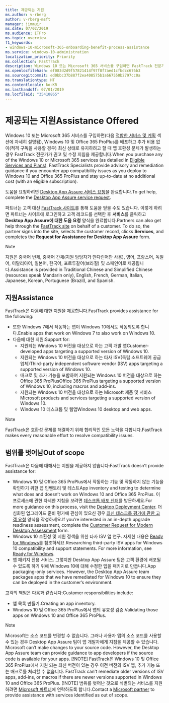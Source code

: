 ```yaml
---
title: 제공되는 지원
ms.author: v-rberg
author: v-rberg-msft
manager: jimmuir
ms.date: 07/02/2019
ms.audience: ITPro
ms.topic: overview
f1_keywords:
- windows-10-microsoft-365-onboarding-benefit-process-assistance
ms.service: windows-10-administration
localization_priority: Priority
ms.collection: FastTrack
description: Windows 10 또는 Microsoft 365 서비스를 구입하면 FastTrack 전문가가 Windows 10 및 Office 365 ProPlus를 배포하고 추가 비용 없이(적격 구독을 사용할 경우) 최신 상태로 유지하기 위한 권고 및 수정 지침을 제공합니다.
ms.openlocfilehash: ef083d2d9f57821414f97f8f7aed1cfbdcc676b3
ms.sourcegitcommit: ed0bbc37b887f2ea408575b1a667550b2797cc0a
ms.translationtype: HT
ms.contentlocale: ko-KR
ms.lasthandoff: 07/01/2019
ms.locfileid: "35410865"
---
```

# <a name="assistance-offered"></a><span data-ttu-id="97379-103">제공되는 지원</span><span class="sxs-lookup"><span data-stu-id="97379-103">Assistance Offered</span></span>  

<span data-ttu-id="97379-104">Windows 10 또는 Microsoft 365 서비스를 구입하면(다음 [적합한 서비스 및 계획](M365-eligible-services-and-plans.md) 섹션에 자세히 설명됨), Windows 10 및 Office 365 ProPlus를 배포하고 추가 비용 없이(적격 구독을 사용할 경우) 최신 상태로 유지하려고 할 때 앱 호환성 문제가 발생하는 경우 FastTrack 전문가가 권고 및 수정 지침을 제공합니다.</span><span class="sxs-lookup"><span data-stu-id="97379-104">When you purchase any of the Windows 10 or Microsoft 365 services (as detailed in [Eligible Services and Plans](M365-eligible-services-and-plans.md)), FastTrack Specialists provide advisory and remediation guidance if you encounter app compatibility issues as you deploy to Windows 10 and Office 365 ProPlus and stay up-to-date at no additional cost (with an eligible subscription).</span></span>

<span data-ttu-id="97379-105">도움을 요청하려면 [Desktop App Assure 서비스 요청](https://go.microsoft.com/fwlink/?linkid=2022721)을 완료합니다.</span><span class="sxs-lookup"><span data-stu-id="97379-105">To get help, complete the [Desktop App Assure service request](https://go.microsoft.com/fwlink/?linkid=2022721).</span></span>

<span data-ttu-id="97379-p101">파트너는 고객 대신 [FastTrack 사이트](https://go.microsoft.com/fwlink/?linkid=780698)를 통해 도움을 얻을 수도 있습니다. 이렇게 하려면 파트너는 사이트에 로그인하고 고객 레코드를 선택한 후 **서비스**를 클릭하고 **Desktop App Assure에 대한 도움 요청** 양식을 완료합니다.</span><span class="sxs-lookup"><span data-stu-id="97379-p101">Partners can also get help through the [FastTrack site](https://go.microsoft.com/fwlink/?linkid=780698) on behalf of a customer. To do so, the partner signs into the site, selects the customer record, clicks **Services**, and completes the **Request for Assistance for Desktop App Assure** form.</span></span>

> [!NOTE]
> <span data-ttu-id="97379-108">지원은 중국어 번체, 중국어 간체(지원 담당자가 만다린어만 사용), 영어, 프랑스어, 독일어, 이탈리아어, 일본어, 한국어, 포르투갈어(브라질) 및 스페인어로 제공됩니다.</span><span class="sxs-lookup"><span data-stu-id="97379-108">Assistance is provided in Traditional Chinese and Simplified Chinese (resources speak Mandarin only), English, French, German, Italian, Japanese, Korean, Portuguese (Brazil), and Spanish.</span></span> 

## <a name="assistance"></a><span data-ttu-id="97379-109">지원</span><span class="sxs-lookup"><span data-stu-id="97379-109">Assistance</span></span>

<span data-ttu-id="97379-110">FastTrack은 다음에 대한 지원을 제공합니다.</span><span class="sxs-lookup"><span data-stu-id="97379-110">FastTrack provides assistance for the following:</span></span>
- <span data-ttu-id="97379-111">또한 Windows 7에서 작동하는 앱이 Windows 10에서도 작동되도록 합니다.</span><span class="sxs-lookup"><span data-stu-id="97379-111">Enable apps that work on Windows 7 to also work on Windows 10.</span></span>
- <span data-ttu-id="97379-112">다음에 대한 지원:</span><span class="sxs-lookup"><span data-stu-id="97379-112">Support for:</span></span>
    - <span data-ttu-id="97379-113">지원되는 Windows 10 버전을 대상으로 하는 고객 개발 앱</span><span class="sxs-lookup"><span data-stu-id="97379-113">Customer-developed apps targeting a supported version of Windows 10.</span></span>
    - <span data-ttu-id="97379-114">지원되는 Windows 10 버전을 대상으로 하는 타사 ISV(독립 소프트웨어 공급업체)</span><span class="sxs-lookup"><span data-stu-id="97379-114">Third-party independent software vendor (ISV) apps targeting a supported version of Windows 10.</span></span>
    - <span data-ttu-id="97379-115">매크로 및 추가 기능을 포함하여 지원되는 Windows 10 버전을 대상으로 하는 Office 365 ProPlus</span><span class="sxs-lookup"><span data-stu-id="97379-115">Office 365 ProPlus targeting a supported version of Windows 10, including macros and add-ins.</span></span>
    - <span data-ttu-id="97379-116">지원되는 Windows 10 버전을 대상으로 하는 Microsoft 제품 및 서비스</span><span class="sxs-lookup"><span data-stu-id="97379-116">Microsoft products and services targeting a supported version of Windows 10.</span></span>
    - <span data-ttu-id="97379-117">Windows 10 데스크톱 및 웹앱</span><span class="sxs-lookup"><span data-stu-id="97379-117">Windows 10 desktop and web apps.</span></span>
> [!NOTE]
> <span data-ttu-id="97379-118">FastTrack은 호환성 문제를 해결하기 위해 합리적인 모든 노력을 다합니다.</span><span class="sxs-lookup"><span data-stu-id="97379-118">FastTrack makes every reasonable effort to resolve compatibility issues.</span></span> 

## <a name="out-of-scope"></a><span data-ttu-id="97379-119">범위를 벗어남</span><span class="sxs-lookup"><span data-stu-id="97379-119">Out of scope</span></span>

<span data-ttu-id="97379-120">FastTrack은 다음에 대해서는 지원을 제공하지 않습니다:</span><span class="sxs-lookup"><span data-stu-id="97379-120">FastTrack doesn’t provide assistance for:</span></span>
- <span data-ttu-id="97379-121">Windows 10 및 Office 365 ProPlus에서 작동하는 기능 및 작동하지 않는 기능을 확인하기 위한 앱 인벤토리 및 테스트</span><span class="sxs-lookup"><span data-stu-id="97379-121">App inventory and testing to determine what does and doesn’t work on Windows 10 and Office 365 ProPlus.</span></span> <span data-ttu-id="97379-122">이 프로세스에 관한 자세한 지침을 보려면 [데스크톱 배포 센터](https://go.microsoft.com/fwlink/?linkid=2080140)를 방문하세요.</span><span class="sxs-lookup"><span data-stu-id="97379-122">For more guidance on this process, visit the [Desktop Deployment Center](https://go.microsoft.com/fwlink/?linkid=2080140).</span></span> <span data-ttu-id="97379-123">더 심화된 업그레이드 준비 평가에 관심이 있으신 경우 [최신 데스크톱 평가에 관한 고객 요청](https://go.microsoft.com/fwlink/?linkid=2053818) 양식을 작성하세요.</span><span class="sxs-lookup"><span data-stu-id="97379-123">If you’re interested in an in-depth upgrade readiness assessment, complete the [Customer Request for Modern Desktop Assessment](https://go.microsoft.com/fwlink/?linkid=2053818) form.</span></span>
- <span data-ttu-id="97379-p103">Windows 10 호환성 및 지원 정책을 위한 타사 ISV 앱 연구. 자세한 내용은 [Ready for Windows](https://go.microsoft.com/fwlink/?linkid=2054580)를 참조하세요.</span><span class="sxs-lookup"><span data-stu-id="97379-p103">Researching third-party ISV apps for Windows 10 compatibility and support statements. For more information, see [Ready for Windows](https://go.microsoft.com/fwlink/?linkid=2054580).</span></span>
- <span data-ttu-id="97379-p104">앱 패키지 전용 서비스. 그렇지만 Desktop App Assure 팀은 고객 환경에 배포될 수 있도록 하기 위해 WIndows 10에 대해 수정한 앱을 패키지로 만듭니다.</span><span class="sxs-lookup"><span data-stu-id="97379-p104">App packaging-only services. However, the Desktop App Assure team packages apps that we have remediated for Windows 10 to ensure they can be deployed in the customer’s environment.</span></span>

<span data-ttu-id="97379-128">고객의 책임은 다음과 같습니다:</span><span class="sxs-lookup"><span data-stu-id="97379-128">Customer responsibilities include:</span></span>
- <span data-ttu-id="97379-129">앱 목록 만들기.</span><span class="sxs-lookup"><span data-stu-id="97379-129">Creating an app inventory.</span></span>
- <span data-ttu-id="97379-130">Windows 10 및 Office 365 ProPlus에서 앱의 유효성 검증.</span><span class="sxs-lookup"><span data-stu-id="97379-130">Validating those apps on Windows 10 and Office 365 ProPlus.</span></span>
> [!NOTE]
> <span data-ttu-id="97379-p105">Microsoft는 소스 코드를 변경할 수 없습니다. 그러나 사용자 앱의 소스 코드를 사용할 수 있는 경우 Desktop App Assure 팀이 앱 개발자에게 지침을 제공할 수 있습니다. </span><span class="sxs-lookup"><span data-stu-id="97379-p105">Microsoft can’t make changes to your source code. However, the Desktop App Assure team can provide guidance to app developers if the source code is available for your apps. </span></span>[!NOTE]
> <span data-ttu-id="97379-p106">FastTrack은 Windows 10 및 Office 365 ProPlus에서 지원 되는 최신 버전이 있는 경우 이전 버전의 ISV 앱, 추가 기능 또는 매크로를 처리할 수 없습니다. </span><span class="sxs-lookup"><span data-stu-id="97379-p106">FastTrack can't remediate older versions of ISV apps, add-ins, or macros if there are newer versions supported in Windows 10 and Office 365 ProPlus. </span></span>[!NOTE]
> <span data-ttu-id="97379-134">범위를 벗어난 것으로 식별되는 서비스를 지원하려면 [Microsoft 파트너](https://go.microsoft.com/fwlink/?linkid=2080150)에 연락하도록 합니다.</span><span class="sxs-lookup"><span data-stu-id="97379-134">Contact a [Microsoft partner](https://go.microsoft.com/fwlink/?linkid=2080150) to provide assistance with services identified as out of scope.</span></span>
